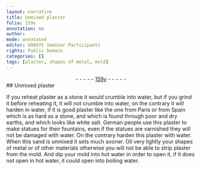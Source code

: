 ```yaml
---
layout: narrative
title: Unmixed plaster
folio: 159v
annotation: no
author:
mode: annotated
editor: GR8975 Seminar Participants
rights: Public Domain
categories: []
tags: [plaster, shapes of metal, mold]
---
```


 <div class="folio" align="center">- - - - - <a href="http://gallica.bnf.fr/ark:/12148/btv1b10500001g/f324.item.r=" target="_blank">159v</a> - - - - - </div> 
## Unmixed plaster

 
If you reheat <span class="material">plaster</span> as a stone it would crumble into water, but if you grind it before reheating it, it will not crumble into water, on the contrary it will harden in water, if it is good plaster like the one from Paris or from Spain which is as hard as a stone, and which is found through poor and dry earths, and which looks like white salt. German people use this plaster to make statues for their fountains, even if the statues are varnished they will not be damaged with water. On the contrary harden this <span class="material">plaster</span> with water. When this sand is unmixed it sets much sooner. <span class="tool">Oil</span> very lightly your <span class="material">shapes of metal</span> or of other materials otherwise you will not be able to strip <span class="material">plaster</span> from the <span class="material">mold</span>. And dip your <span class="material">mold</span> into hot water in order to open it, if it does not open in hot water, it could open into boiling water.
